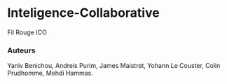 # Inteligence-Collaborative
Fil Rouge ICO 


### Auteurs 
Yaniv Benichou, Andreis Purim, James Maistret, Yohann Le Couster, Colin Prudhomme, Mehdi Hammas.
